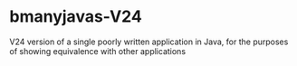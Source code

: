 # bmanyjavas-V24
V24 version of a single poorly written application in Java, for the purposes of showing equivalence with other applications
